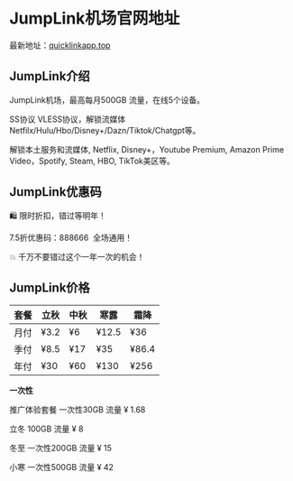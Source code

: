 # JumpLink机场官网地址

最新地址：[quicklinkapp.top](https://super.quicklinkapp.top/#/register?code=h7D76JP2)

## JumpLink介绍

JumpLink机场，最高每月500GB 流量，在线5个设备。

SS协议 VLESS协议，解锁流媒体Netfilx/Hulu/Hbo/Disney+/Dazn/Tiktok/Chatgpt等。

解锁本土服务和流媒体, Netflix, Disney+，Youtube Premium, Amazon Prime Video，Spotify, Steam, HBO, TikTok美区等。

## JumpLink优惠码

🛍 限时折扣，错过等明年！

7.5折优惠码：888666  全场通用！

💥 千万不要错过这个一年一次的机会！

## JumpLink价格

|套餐|立秋|中秋|寒露|霜降|
|----|----|----|----|----|
|月付|¥3.2|¥6|¥12.5|¥36|
|季付|¥8.5|¥17|¥35|¥86.4|
|年付|¥30|¥60|¥130|¥256|

**一次性**

推广体验套餐 一次性30GB 流量 ¥ 1.68

立冬 100GB 流量 ¥ 8

冬至 一次性200GB 流量 ¥ 15

小寒 一次性500GB 流量 ¥ 42
